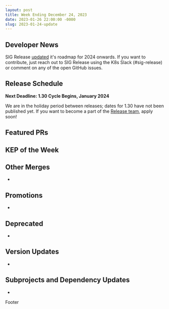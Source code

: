 ```yaml
---
layout: post
title: Week Ending December 24, 2023
date: 2023-01-26 22:00:00 -0000
slug: 2023-01-24-update
---
```


## Developer News

SIG Release [updated](https://groups.google.com/a/kubernetes.io/g/dev/c/JfZQhip-R7U) it's roadmap for 2024 onwards. If you want to contribute, just reach out to SIG Release using the K8s Slack (#sig-release) or comment on any of the open GitHub issues.

## Release Schedule

**Next Deadline: 1.30 Cycle Begins, January 2024**

We are in the holiday period between releases; dates for 1.30 have not been published yet. If you want to become a part of the [Release team](https://github.com/kubernetes/sig-release/issues/2377), apply soon!

## Featured PRs


## KEP of the Week


## Other Merges

*

## Promotions

*

## Deprecated

*

## Version Updates

*

## Subprojects and Dependency Updates

*
Footer
